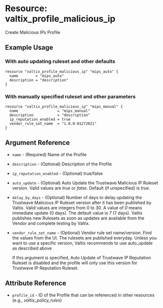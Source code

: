 # Resource: valtix_profile_malicious_ip
Create Malicious IPs Profile

## Example Usage

### With auto updating ruleset and other defaults
```hcl
resource "valtix_profile_malicious_ip" "mips_auto" {
  name        = "mips_auto"
  description = "description"
}
```

### With manually specified ruleset and other parameters
```hcl
resource "valtix_profile_malicious_ip" "mips_manual" {
  name                  = "mips_manual"
  description           = "description"
  ip_reputation_enabled = true
  vendor_rule_set_name  = "1.0.0-01272021"
}
```

## Argument Reference
* `name` - (Required) Name of the Profile
* `description` - (Optional) Description of the  Profile
* `ip_reputation_enabled` - (Optional) true/false
* `auto_update` - (Optional) Auto Update the Trustwave Malicious IP Ruleset version. Valid values are *true* or *false*.  Default (if unspecified) is *true*.
* `delay_by_days` - (Optional) Number of days to delay updating the Trustwave Malicious IP Ruleset version after it has been published by Valtix. Valid values are integers from 0 to 30.  A value of *0* means immediate update (0 days).  The default value is *7* (7 days). Valtix publishes new Rulesets as soon as updates are available from the Vendor and complete testing by Valtix.
* `vendor_rule_set_name` - (Optional) Vendor rule set name/version. Find the values from the UI. The rulesets are published everyday. Unless you want to use a specific version, Valtix recommends to use auto_update as described above

  If this argument is specified, Auto Update of Trustwave IP Reputation Ruleset is disabled and the profile will only use this version for Trustwave IP Reputation Ruleset.

## Attribute Reference
* `profile_id` - ID of the Profile that can be referenced in other resources (e.g., *valtix_policy_rules*)